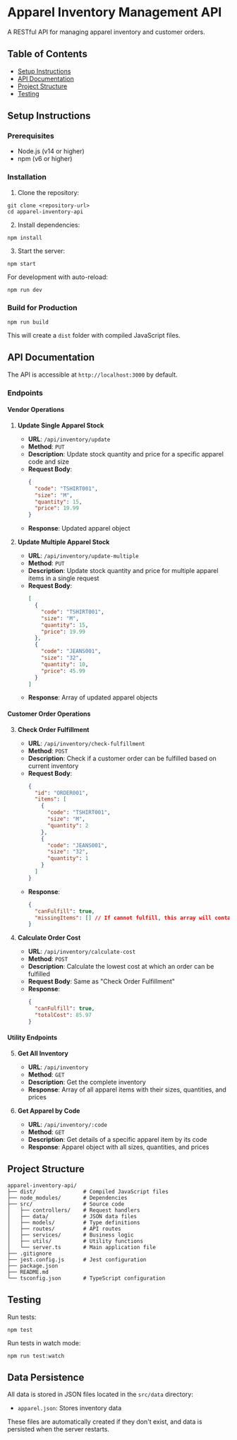# Apparel Inventory Management API

A RESTful API for managing apparel inventory and customer orders.

## Table of Contents

- [Setup Instructions](#setup-instructions)
- [API Documentation](#api-documentation)
- [Project Structure](#project-structure)
- [Testing](#testing)

## Setup Instructions

### Prerequisites

- Node.js (v14 or higher)
- npm (v6 or higher)

### Installation

1. Clone the repository:

```
git clone <repository-url>
cd apparel-inventory-api
```

2. Install dependencies:

```
npm install
```

3. Start the server:

```
npm start
```

For development with auto-reload:

```
npm run dev
```

### Build for Production

```
npm run build
```

This will create a `dist` folder with compiled JavaScript files.

## API Documentation

The API is accessible at `http://localhost:3000` by default.

### Endpoints

#### Vendor Operations

1. **Update Single Apparel Stock**
   - **URL**: `/api/inventory/update`
   - **Method**: `PUT`
   - **Description**: Update stock quantity and price for a specific apparel code and size
   - **Request Body**:
     ```json
     {
       "code": "TSHIRT001",
       "size": "M",
       "quantity": 15,
       "price": 19.99
     }
     ```
   - **Response**: Updated apparel object

2. **Update Multiple Apparel Stock**
   - **URL**: `/api/inventory/update-multiple`
   - **Method**: `PUT`
   - **Description**: Update stock quantity and price for multiple apparel items in a single request
   - **Request Body**:
     ```json
     [
       {
         "code": "TSHIRT001",
         "size": "M",
         "quantity": 15,
         "price": 19.99
       },
       {
         "code": "JEANS001",
         "size": "32",
         "quantity": 10,
         "price": 45.99
       }
     ]
     ```
   - **Response**: Array of updated apparel objects

#### Customer Order Operations

3. **Check Order Fulfillment**
   - **URL**: `/api/inventory/check-fulfillment`
   - **Method**: `POST`
   - **Description**: Check if a customer order can be fulfilled based on current inventory
   - **Request Body**:
     ```json
     {
       "id": "ORDER001",
       "items": [
         {
           "code": "TSHIRT001",
           "size": "M",
           "quantity": 2
         },
         {
           "code": "JEANS001",
           "size": "32",
           "quantity": 1
         }
       ]
     }
     ```
   - **Response**: 
     ```json
     {
       "canFulfill": true,
       "missingItems": [] // If cannot fulfill, this array will contain details about missing items
     }
     ```

4. **Calculate Order Cost**
   - **URL**: `/api/inventory/calculate-cost`
   - **Method**: `POST`
   - **Description**: Calculate the lowest cost at which an order can be fulfilled
   - **Request Body**: Same as "Check Order Fulfillment"
   - **Response**:
     ```json
     {
       "canFulfill": true,
       "totalCost": 85.97
     }
     ```

#### Utility Endpoints

5. **Get All Inventory**
   - **URL**: `/api/inventory`
   - **Method**: `GET`
   - **Description**: Get the complete inventory
   - **Response**: Array of all apparel items with their sizes, quantities, and prices

6. **Get Apparel by Code**
   - **URL**: `/api/inventory/:code`
   - **Method**: `GET`
   - **Description**: Get details of a specific apparel item by its code
   - **Response**: Apparel object with all sizes, quantities, and prices

## Project Structure

```
apparel-inventory-api/
├── dist/               # Compiled JavaScript files
├── node_modules/       # Dependencies
├── src/                # Source code
│   ├── controllers/    # Request handlers
│   ├── data/           # JSON data files
│   ├── models/         # Type definitions
│   ├── routes/         # API routes
│   ├── services/       # Business logic
│   ├── utils/          # Utility functions
│   └── server.ts       # Main application file
├── .gitignore
├── jest.config.js      # Jest configuration
├── package.json
├── README.md
└── tsconfig.json       # TypeScript configuration
```

## Testing

Run tests:

```
npm test
```

Run tests in watch mode:

```
npm run test:watch
```

## Data Persistence

All data is stored in JSON files located in the `src/data` directory:
- `apparel.json`: Stores inventory data

These files are automatically created if they don't exist, and data is persisted when the server restarts.
